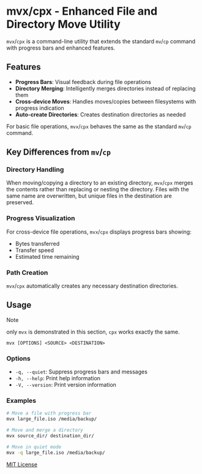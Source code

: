 # mvx/cpx - Enhanced File and Directory Move Utility

`mvx`/`cpx` is a command-line utility that extends the standard `mv`/`cp` command with progress bars and enhanced features.

## Features

- **Progress Bars**: Visual feedback during file operations
- **Directory Merging**: Intelligently merges directories instead of replacing them
- **Cross-device Moves**: Handles moves/copies between filesystems with progress indication
- **Auto-create Directories**: Creates destination directories as needed

For basic file operations, `mvx`/`cpx` behaves the same as the standard `mv`/`cp` command.

## Key Differences from `mv`/`cp`

### Directory Handling
When moving/copying a directory to an existing directory, `mvx`/`cpx` merges the contents rather than replacing or nesting the directory. Files with the same name are overwritten, but unique files in the destination are preserved.

### Progress Visualization
For cross-device file operations, `mvx`/`cpx` displays progress bars showing:
- Bytes transferred
- Transfer speed
- Estimated time remaining

### Path Creation
`mvx`/`cpx` automatically creates any necessary destination directories.

## Usage

> [!NOTE]
> only `mvx` is demonstrated in this section, `cpx` works exactly the same.

```
mvx [OPTIONS] <SOURCE> <DESTINATION>
```

### Options

- `-q, --quiet`: Suppress progress bars and messages
- `-h, --help`: Print help information
- `-V, --version`: Print version information

### Examples

```bash
# Move a file with progress bar
mvx large_file.iso /media/backup/

# Move and merge a directory
mvx source_dir/ destination_dir/

# Move in quiet mode
mvx -q large_file.iso /media/backup/
```

[MIT License](LICENSE)

